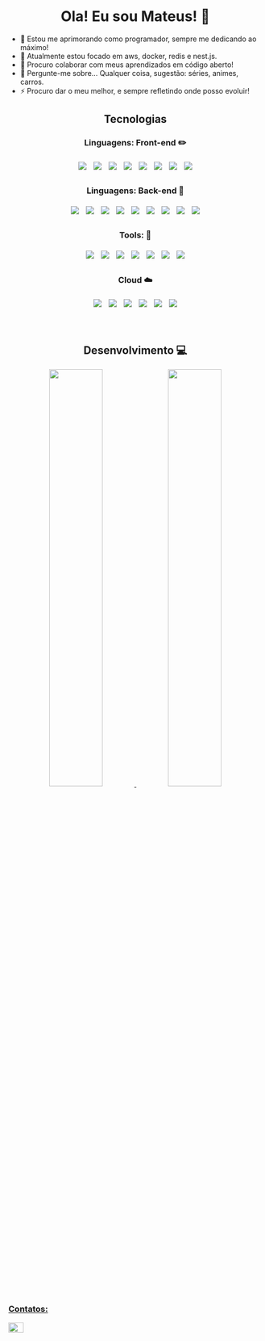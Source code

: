 <div align="center">
  
  # Ola! Eu sou Mateus! 👋 
  
</div>

- 🔭 Estou me aprimorando como programador, sempre me dedicando ao máximo!
- 🌱 Atualmente estou focado em aws, docker, redis e nest.js.
- 👯 Procuro colaborar com meus aprendizados em código aberto!
- 💬 Pergunte-me sobre... Qualquer coisa, sugestão: séries, animes, carros.
- ⚡ Procuro dar o meu melhor, e sempre refletindo onde posso evoluir!

  
<div align="center">
  
  ## Tecnologias
  
</div>

<div align="center">
  
  ### Linguagens: Front-end :pencil2: 
  
</div>
 
<div align="center">
  <img style='margin: 5px;' src="https://img.shields.io/badge/javascript%20-%2320232a.svg?&style=for-the-badge&color=F7DF1E&logo=javascript&logoColor=000000" />
  <img style='margin: 5px;' src="https://img.shields.io/badge/CSS3%20-%2320232a.svg?&style=for-the-badge&color=1572B6&logo=CSS3&logoColor=ffffff"/>
  <img style='margin: 5px;' src="https://img.shields.io/badge/HTML5%20-%2320232a.svg?&style=for-the-badge&color=E34F26&logo=HTML5&logoColor=ffffff"/>
  <img style='margin: 5px;' src="https://img.shields.io/badge/react%20-%2320232a.svg?&style=for-the-badge&color=363636&logo=react&logoColor=q61DAFB"/>
  <img style='margin: 5px;' src="https://img.shields.io/badge/React native%20-%2320232a.svg?&style=for-the-badge&color=363636&logo=react&logoColor=q61DAFB"/>
  <img style='margin: 5px;' src="https://img.shields.io/badge/styled components%20-%2320232a.svg?&style=for-the-badge&color=DB7093&logo=styled-components&logoColor=ffffff"/>
  <img style='margin: 5px;' src="https://img.shields.io/badge/TypeScript%20-%2320232a.svg?&style=for-the-badge&color=3178C6&logo=TypeScript&logoColor=ffffff"/>
    <img style='margin: 5px;' src="https://img.shields.io/badge/Cypress%20-%2320232a.svg?&style=for-the-badge&color=17202C&logo=Cypress&logoColor=ffffff"/>
</div>
  
<div align="center">
  
  ### Linguagens: Back-end :space_invader: 
  
</div>
  
<div align="center">
  <img style='margin: 5px;' src="https://img.shields.io/badge/node js%20-%2320232a.svg?&style=for-the-badge&color=339933&logo=node.js&logoColor=ffffff"/>
  <img style='margin: 5px;' src="https://img.shields.io/badge/Express%20-%2320232a.svg?&style=for-the-badge&color=000000&logo=Express&logoColor=ffffff"/>
  <img style='margin: 5px;' src="https://img.shields.io/badge/TypeScript%20-%2320232a.svg?&style=for-the-badge&color=3178C6&logo=TypeScript&logoColor=ffffff"/>
  <img style='margin: 5px;' src="https://img.shields.io/badge/Mongo db%20-%2320232a.svg?&style=for-the-badge&color=47A248&logo=MongoDB&logoColor=ffffff"/>
  <img style='margin: 5px;' src="https://img.shields.io/badge/PostgreSQL%20-%2320232a.svg?&style=for-the-badge&color=4169E1&logo=PostgreSQL&logoColor=ffffff"/>
  <img style='margin: 5px;' src="https://img.shields.io/badge/python%20-%2320232a.svg?&style=for-the-badge&color=3776AB&logo=python&logoColor=F7CD39"/>
  <img style='margin: 5px;' src="https://img.shields.io/badge/jest%20-%2320232a.svg?&style=for-the-badge&color=C21325&logo=jest&logoColor=ffffff"/>
  <img style='margin: 5px;' src="https://img.shields.io/badge/Nestjs%20-%2320232a.svg?&style=for-the-badge&color=E0234E&logo=Nestjs&logoColor=ffffff"/>
  <img style='margin: 5px;' src="https://img.shields.io/badge/Prisma%20-%2320232a.svg?&style=for-the-badge&color=4C51BF&logo=Prisma&logoColor=ffffff"/>
  
</div>
  

<div align="center">
  
 ### Tools: :wrench: 
  
</div>
 
<div align="center">
  <img style='margin: 5px;' src="https://img.shields.io/badge/visual studio code%20-%2320232a.svg?&style=for-the-badge&color=007ACC&logo=visualstudiocode&logoColor=ffffff"/>
  <img style='margin: 5px;' src="https://img.shields.io/badge/trello%20-%2320232a.svg?&style=for-the-badge&color=0052CC&logo=trello&logoColor=ffffff"/>
  <img style='margin: 5px;' src="https://img.shields.io/badge/linux%20-%2320232a.svg?&style=for-the-badge&color=FCC624&logo=linux&logoColor=000000"/>
  <img style='margin: 5px;' src="https://img.shields.io/badge/git%20-%2320232a.svg?&style=for-the-badge&color=F05032&logo=git&logoColor=000000"/>
  <img style='margin: 5px;' src="https://img.shields.io/badge/github actions%20-%2320232a.svg?&style=for-the-badge&color=000000&logo=github&logoColor=ffffff"/>
  <img style='margin: 5px;' src="https://img.shields.io/badge/Slack%20-%2320232a.svg?&style=for-the-badge&color=4A154B&logo=Slack&logoColor=ffffff"/>
  <img style='margin: 5px;' src="https://img.shields.io/badge/figma%20-%2320232a.svg?&style=for-the-badge&color=F24E1E&logo=Figma&logoColor=ffffff"/>
 
</div>
  
<div align="center">
  
  ### Cloud :cloud:
  
</div>
  
<div align="center">
  <img style='margin: 5px;' src="https://img.shields.io/badge/Vercel%20-%2320232a.svg?&style=for-the-badge&color=000000&logo=Vercel&logoColor=ffffff"/>
  <img style='margin: 5px;' src="https://img.shields.io/badge/Mongo Atlas%20-%2320232a.svg?&style=for-the-badge&color=ffffff&logo=MongoDB&logoColor=47A248"/>
  <img style='margin: 5px;' src="https://img.shields.io/badge/Heroku%20-%2320232a.svg?&style=for-the-badge&color=430098&logo=Heroku&logoColor=ffffff"/>
  <img style='margin: 5px;' src="https://img.shields.io/badge/Amazon AWS%20-%2320232a.svg?&style=for-the-badge&color=232F3E&logo=Amazon AWS&logoColor=FF9900"/>
  <img style='margin: 5px;' src="https://img.shields.io/badge/supabase%20-%2320232a.svg?&style=for-the-badge&color=3ECF8E&logo=supabase&logoColor=000000"/>
  <img style='margin: 5px;' src="https://img.shields.io/badge/Google Cloud%20-%2320232a.svg?&style=for-the-badge&color=ffffff&logo=Google Cloud&logoColor=4285F4"/>
 
</div>

<br />
<br />

<div align="center">
  
  ## Desenvolvimento 💻
  
</div>

<div align="center">
  <a href="https://github.com/Mateusr337">
  <img height="46%" src="https://github-readme-stats.vercel.app/api/?username=Mateusr337&count_private=true&theme=radical&show_icons=true"/>
  <img height="46%" src="https://github-readme-stats.vercel.app/api/wakatime?username=Mateusr337&layout=compact&theme=radical" />
</div>
  
<br />
<br />

### Contatos:
<p align="left">
<a href="https://www.linkedin.com/in/mateuscruzrossetto" target="blank"><img align="center" src="https://raw.githubusercontent.com/rahuldkjain/github-profile-readme-generator/master/src/images/icons/Social/linked-in-alt.svg" alt="www.linkedin.com/in/mateuscruzrossetto" height="20" width="30" /></a> </p>

